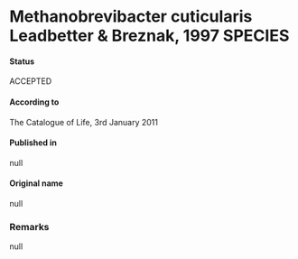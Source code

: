 # Methanobrevibacter cuticularis Leadbetter & Breznak, 1997 SPECIES

#### Status
ACCEPTED

#### According to
The Catalogue of Life, 3rd January 2011

#### Published in
null

#### Original name
null

### Remarks
null